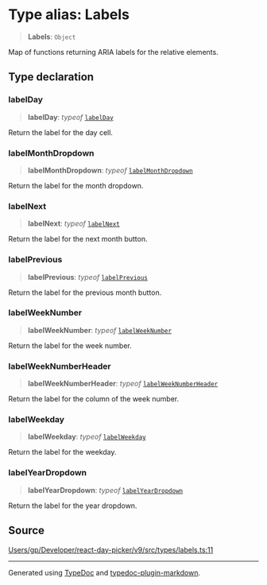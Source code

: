 # Type alias: Labels

> **Labels**: `Object`

Map of functions returning ARIA labels for the relative elements.

## Type declaration

### labelDay

> **labelDay**: *typeof* [`labelDay`](/api/functions/labelDay.md)

Return the label for the day cell.

### labelMonthDropdown

> **labelMonthDropdown**: *typeof* [`labelMonthDropdown`](/api/functions/labelMonthDropdown.md)

Return the label for the month dropdown.

### labelNext

> **labelNext**: *typeof* [`labelNext`](/api/functions/labelNext.md)

Return the label for the next month button.

### labelPrevious

> **labelPrevious**: *typeof* [`labelPrevious`](/api/functions/labelPrevious.md)

Return the label for the previous month button.

### labelWeekNumber

> **labelWeekNumber**: *typeof* [`labelWeekNumber`](/api/functions/labelWeekNumber.md)

Return the label for the week number.

### labelWeekNumberHeader

> **labelWeekNumberHeader**: *typeof* [`labelWeekNumberHeader`](/api/functions/labelWeekNumberHeader.md)

Return the label for the column of the week number.

### labelWeekday

> **labelWeekday**: *typeof* [`labelWeekday`](/api/functions/labelWeekday.md)

Return the label for the weekday.

### labelYearDropdown

> **labelYearDropdown**: *typeof* [`labelYearDropdown`](/api/functions/labelYearDropdown.md)

Return the label for the year dropdown.

## Source

[Users/gp/Developer/react-day-picker/v9/src/types/labels.ts:11](https://github.com/gpbl/react-day-picker/blob/005599683/src/types/labels.ts#L11)

***

Generated using [TypeDoc](https://typedoc.org) and [typedoc-plugin-markdown](https://typedoc-plugin-markdown.org).
